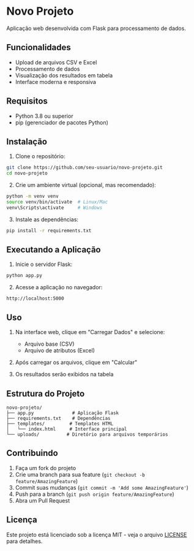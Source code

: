 # Novo Projeto

Aplicação web desenvolvida com Flask para processamento de dados.

## Funcionalidades

- Upload de arquivos CSV e Excel
- Processamento de dados
- Visualização dos resultados em tabela
- Interface moderna e responsiva

## Requisitos

- Python 3.8 ou superior
- pip (gerenciador de pacotes Python)

## Instalação

1. Clone o repositório:
```bash
git clone https://github.com/seu-usuario/novo-projeto.git
cd novo-projeto
```

2. Crie um ambiente virtual (opcional, mas recomendado):
```bash
python -m venv venv
source venv/bin/activate  # Linux/Mac
venv\Scripts\activate     # Windows
```

3. Instale as dependências:
```bash
pip install -r requirements.txt
```

## Executando a Aplicação

1. Inicie o servidor Flask:
```bash
python app.py
```

2. Acesse a aplicação no navegador:
```
http://localhost:5000
```

## Uso

1. Na interface web, clique em "Carregar Dados" e selecione:
   - Arquivo base (CSV)
   - Arquivo de atributos (Excel)

2. Após carregar os arquivos, clique em "Calcular"

3. Os resultados serão exibidos na tabela

## Estrutura do Projeto

```
novo-projeto/
├── app.py              # Aplicação Flask
├── requirements.txt    # Dependências
├── templates/         # Templates HTML
│   └── index.html     # Interface principal
└── uploads/          # Diretório para arquivos temporários
```

## Contribuindo

1. Faça um fork do projeto
2. Crie uma branch para sua feature (`git checkout -b feature/AmazingFeature`)
3. Commit suas mudanças (`git commit -m 'Add some AmazingFeature'`)
4. Push para a branch (`git push origin feature/AmazingFeature`)
5. Abra um Pull Request

## Licença

Este projeto está licenciado sob a licença MIT - veja o arquivo [LICENSE](LICENSE) para detalhes. 